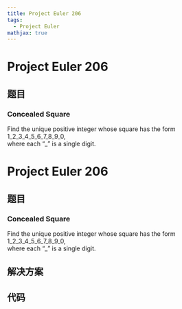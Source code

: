 ```yaml
---
title: Project Euler 206
tags:
  - Project Euler
mathjax: true
---
```

<escape><!-- more --></escape>
    
# Project Euler 206
## 题目
### Concealed Square

Find the unique positive integer whose square has the form 1_2_3_4_5_6_7_8_9_0,<br /> where each “_” is a single digit.


# Project Euler 206
## 题目
### Concealed Square

Find the unique positive integer whose square has the form 1_2_3_4_5_6_7_8_9_0,<br>where each “_” is a single digit.


## 解决方案


## 代码


